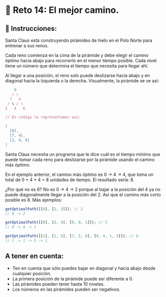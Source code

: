 # 🚩 Reto 14: El mejor camino.

## 📖 Instrucciones:

Santa Claus está construyendo pirámides de hielo en el Polo Norte para entrenar a sus renos.

Cada reno comienza en la cima de la pirámide y debe elegir el camino óptimo hacia abajo para recorrerlo en el menor tiempo posible. Cada nivel tiene un número que determina el tiempo que necesita para llegar ahí.

Al llegar a una posición, el reno solo puede deslizarse hacia abajo y en diagonal hacia la izquierda o la derecha. Visualmente, la pirámide se ve así:

```js
    0
   / \
  7   4
 / \ / \
2   4   6

// En código la representamos así:

[
  [0],
  [7, 4],
  [2, 4, 6]
]
```

Santa Claus necesita un programa que le dice cuál es el tiempo mínimo que puede tomar cada reno para deslizarse por la pirámide usando el camino más óptimo.

En el ejemplo anterior, el camino más óptimo es 0 -> 4 -> 4, que toma un total de 0 + 4 + 4 = 8 unidades de tiempo. El resultado sería: 8.

¿Por qué no es 6? No es 0 -> 4 -> 2 porque al bajar a la posición del 4 ya no puede diagonalmente llegar a la posición del 2. Así que el camino más corto posible es 8. Más ejemplos:

```js
getOptimalPath([[0], [2, 3]]); // 2
// 0 -> 2

getOptimalPath([[0], [3, 4], [9, 8, 1]]); // 5
// 0 -> 4 -> 1

getOptimalPath([[1], [1, 5], [7, 5, 8], [9, 4, 1, 3]]); // 8
// 1 -> 1 -> 5 -> 1
```

## A tener en cuenta:

- Ten en cuenta que sólo puedes bajar en diagonal y hacia abajo desde cualquier posición.
- La primera posición de la pirámide puede ser diferente a 0.
- Las pirámides pueden tener hasta 10 niveles.
- Los números en las pirámides pueden ser negativos.
